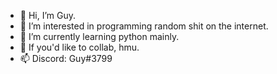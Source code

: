 - 👋 Hi, I’m Guy.
- 👀 I’m interested in programming random shit on the internet.
- 🌱 I’m currently learning python mainly.
- 💞️ If you'd like to collab, hmu.
- 📫 Discord: Guy#3799

<!---
Guy9407/Guy9407 is a ✨ special ✨ repository because its `README.md` (this file) appears on your GitHub profile.
You can click the Preview link to take a look at your changes.
--->
